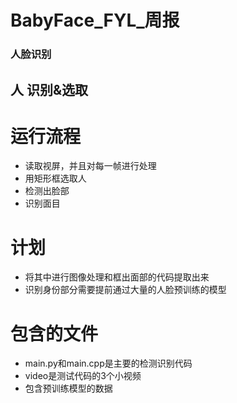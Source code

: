 ﻿# BabyFace_FYL_周报
### 人脸识别
## 人 识别&选取
#  运行流程
* 读取视屏，并且对每一帧进行处理
* 用矩形框选取人
* 检测出脸部
* 识别面目
# 计划
* 将其中进行图像处理和框出面部的代码提取出来
* 识别身份部分需要提前通过大量的人脸预训练的模型
# 包含的文件
* main.py和main.cpp是主要的检测识别代码
* video是测试代码的3个小视频
* 包含预训练模型的数据